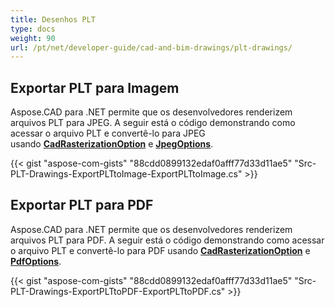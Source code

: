 ```yaml
---
title: Desenhos PLT
type: docs
weight: 90
url: /pt/net/developer-guide/cad-and-bim-drawings/plt-drawings/
---
```


## **Exportar PLT para Imagem**

Aspose.CAD para .NET permite que os desenvolvedores renderizem arquivos PLT para JPEG. A seguir está o código demonstrando como acessar o arquivo PLT e convertê-lo para JPEG usando [**CadRasterizationOption**](https://reference.aspose.com/cad/net/aspose.cad.imageoptions/cadrasterizationoptions) e [**JpegOptions**](https://reference.aspose.com/cad/net/aspose.cad.imageoptions/jpegoptions).

{{< gist "aspose-com-gists" "88cdd0899132edaf0afff77d33d11ae5" "Src-PLT-Drawings-ExportPLTtoImage-ExportPLTtoImage.cs" >}}

## **Exportar PLT para PDF**

Aspose.CAD para .NET permite que os desenvolvedores renderizem arquivos PLT para PDF. A seguir está o código demonstrando como acessar o arquivo PLT e convertê-lo para PDF usando [**CadRasterizationOption**](https://reference.aspose.com/cad/net/aspose.cad.imageoptions/cadrasterizationoptions) e [**PdfOptions**](https://reference.aspose.com/cad/net/aspose.cad.imageoptions/pdfoptions).

{{< gist "aspose-com-gists" "88cdd0899132edaf0afff77d33d11ae5" "Src-PLT-Drawings-ExportPLTtoPDF-ExportPLTtoPDF.cs" >}}

